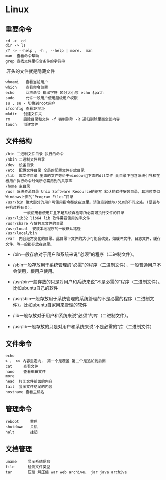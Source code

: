 # Linux
## 重要命令
````shell
cd ->  cd
dir -> ls
/? -> --help , -h , --help | more， man 
man  查看命令帮助
grep 查找文件里符合条件的字符串 
````
.开头的文件就是隐藏文件
`````
whoami   查看当前用户
which    查看命令位置
echo     回声命令 输出字符 区分大小写 echo $path 
sudo     允许一般用户使用超级用户权限
su , su - 切换到root用户
ifconfig 查看IP地址
mkdir   创建文件夹
rm      删除目录和文件 -f 强制删除 -R 递归删除里面全部内容
touch   创建文件

`````

## 文件结构
`````
/bin 二进制文件目录 执行的命令
/sbin 二进制文件目录
/dev  设备目录
/etc  配置文件目录 全局的配置文件存放目录
/lib  库文件目录 里面的文件等价于windows下面的dll文件 此目录下包含系统引导和在根用户执行命令时候所必需用到的共享库
/home 主目录
/usr 系统资源目录 Unix Software Resource的缩写 默认的软件安装目录，其地位类似Windows上面的”Program Files”目录
/usr/bin 绝大部分的用户可使用指令都放在这里。请注意到他与/bin的不同之处。(是否与开机过程有关)，
        一般使用者使用并且不是系统自检等所必需可执行文件的目录
/usr/lib32 lib64 lib 软件需要使用的库文件
/usr/share 存放共享文件的目录
/usr/local  安装本地程序的一般默认路径
/usr/local/bin 
/var  内容经常变化的目录。此目录下文件的大小可能会改变，如缓冲文件，日志文件，缓存文件，等一般都存放在这里。

`````
* /bin一般存放对于用户和系统来说“必须”的程序（二进制文件）。
* /sbin一般存放用于系统管理的“必需”的程序（二进制文件），一般普通用户不会使用，根用户使用。
* /usr/bin一般存放的只是对用户和系统来说“不是必需的”程序（二进制文件）。比如ubuntu自己的软件
* /usr/sbin一般存放用于系统管理的系统管理的不是必需的程序（二进制文件）。比如ubuntu自家用来管理的软件

* /lib一般存放对于用户和系统来说“必须”的库（二进制文件）。
* /usr/lib一般存放的只是对用户和系统来说“不是必需的”库（二进制文件）

## 文件命令
``````
echo
> ， >> 内容重定向， 第一个是覆盖 第二个是追加到后面
cat     查看文件
nano    查看编辑文件
more
head  打印文件前面的内容
tail  显示文件结尾的内容
hostname 查看主机名

``````

## 管理命令
`````
reboot     重启
shutdown   关机
halt       挂起
`````

## 文档管理
`````
uname     显示系统信息
file      检测文件类型
tar       压缩 解压缩 war web archive， jar java archive 
`````